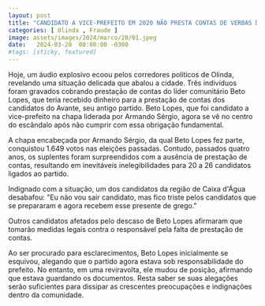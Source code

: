 ```yaml
---
layout: post
title: "CANDIDATO A VICE-PREFEITO EM 2020 NÃO PRESTA CONTAS DE VERBAS DE CANDIDATOS APESAR DE TER SIDO PAGO"
categories: [ Olinda , Fraude ]
image: assets/images/2024/marco/20/01.jpeg
date:   2024-03-20  08:00:00 -0300
#tags: [sticky, featured]
---
```

Hoje, um áudio explosivo ecoou pelos corredores políticos de Olinda, revelando uma situação delicada que abalou a cidade. Três indivíduos foram gravados cobrando prestação de contas do líder comunitário Beto Lopes, que teria recebido dinheiro para a prestação de contas dos candidatos do Avante, seu antigo partido. Beto Lopes, que foi candidato a vice-prefeito na chapa liderada por Armando Sérgio, agora se vê no centro do escândalo após não cumprir com essa obrigação fundamental.

A chapa encabeçada por Armando Sérgio, da qual Beto Lopes fez parte, conquistou 1.649 votos nas eleições passadas. Contudo, passados quatro anos, os suplentes foram surpreendidos com a ausência de prestação de contas, resultando em inevitáveis inelegibilidades para 20 a 26 candidatos ligados ao partido.

Indignado com a situação, um dos candidatos da região de Caixa d'Água desabafou: "Eu não vou sair candidato, mas fico triste pelos candidatos que se prepararam e agora recebem esse presente de grego."

Outros candidatos afetados pelo descaso de Beto Lopes afirmaram que tomarão medidas legais contra o responsável pela falta de prestação de contas.

Ao ser procurado para esclarecimentos, Beto Lopes inicialmente se esquivou, alegando que o partido agora estava sob responsabilidade do prefeito. No entanto, em uma reviravolta, ele mudou de posição, afirmando que estava guardando os documentos. Resta saber se suas alegações serão suficientes para dissipar as crescentes preocupações e indignações dentro da comunidade.
